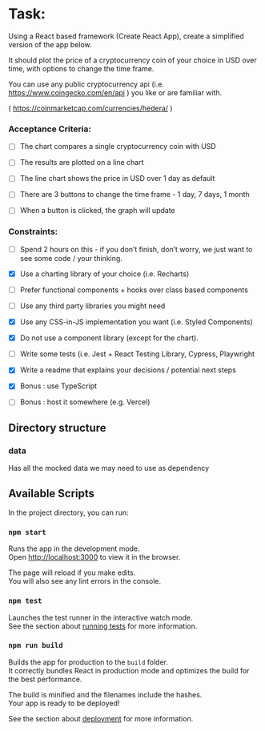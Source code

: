 # Task:

Using a React based framework (Create React App), create a simplified version of the app below.


It should plot the price of a cryptocurrency coin of your choice in USD over time, with options to change the time frame.


You can use any public cryptocurrency api (i.e. https://www.coingecko.com/en/api ) you like or are familiar with.





( https://coinmarketcap.com/currencies/hedera/ )  



### Acceptance Criteria:

- [ ] The chart compares a single cryptocurrency coin with USD

- [ ] The results are plotted on a line chart

- [ ] The line chart shows the price in USD over 1 day as default

- [ ] There are 3 buttons to change the time frame - 1 day, 7 days, 1 month

- [ ] When a button is clicked, the graph will update



### Constraints:

- [ ] Spend 2 hours on this - if you don’t finish, don’t worry, we just want to see some code / your thinking.

- [x] Use a charting library of your choice (i.e. Recharts)

- [ ] Prefer functional components + hooks over class based components

- [ ] Use any third party libraries you might need

- [x] Use any CSS-in-JS implementation you want (i.e. Styled Components)

- [x] Do not use a component library (except for the chart).

- [ ] Write some tests (i.e. Jest + React Testing Library, Cypress, Playwright

- [x] Write a readme that explains your decisions / potential next steps

- [x] Bonus : use TypeScript

- [ ] Bonus : host it somewhere (e.g. Vercel)

## Directory structure

### data

Has all the mocked data we may need to use as dependency

## Available Scripts

In the project directory, you can run:

### `npm start`

Runs the app in the development mode.\
Open [http://localhost:3000](http://localhost:3000) to view it in the browser.

The page will reload if you make edits.\
You will also see any lint errors in the console.

### `npm test`

Launches the test runner in the interactive watch mode.\
See the section about [running tests](https://facebook.github.io/create-react-app/docs/running-tests) for more information.

### `npm run build`

Builds the app for production to the `build` folder.\
It correctly bundles React in production mode and optimizes the build for the best performance.

The build is minified and the filenames include the hashes.\
Your app is ready to be deployed!

See the section about [deployment](https://facebook.github.io/create-react-app/docs/deployment) for more information.


